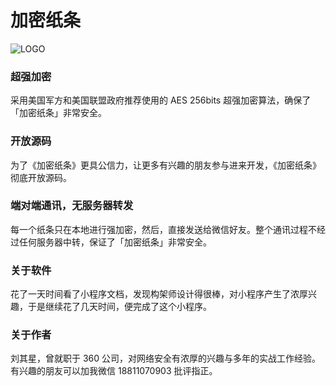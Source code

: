 # 加密纸条

![LOGO](https://raw.githubusercontent.com/dekuan/mini.wx.secretends/master/src/resources/images/icon_secret_round_256x256.png)


### 超强加密

采用美国军方和美国联盟政府推荐使用的 AES 256bits 超强加密算法，确保了「加密纸条」非常安全。


### 开放源码

为了《加密纸条》更具公信力，让更多有兴趣的朋友参与进来开发，《加密纸条》彻底开放源码。



### 端对端通讯，无服务器转发

每一个纸条只在本地进行强加密，然后，直接发送给微信好友。整个通讯过程不经过任何服务器中转，保证了「加密纸条」非常安全。



### 关于软件

花了一天时间看了小程序文档，发现构架师设计得很棒，对小程序产生了浓厚兴趣，于是继续花了几天时间，便完成了这个小程序。



### 关于作者
刘其星，曾就职于 360 公司，对网络安全有浓厚的兴趣与多年的实战工作经验。有兴趣的朋友可以加我微信 18811070903 批评指正。

